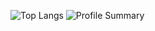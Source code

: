 ![Top Langs](https://github-readme-stats.vercel.app/api/top-langs/?username=cxinu&layout=compact&theme=dark&hide=cmake&card_width=600&hide_border=true)
![Profile Summary](https://github-profile-summary-cards.vercel.app/api/cards/profile-details?username=cxinu&theme=dark)
